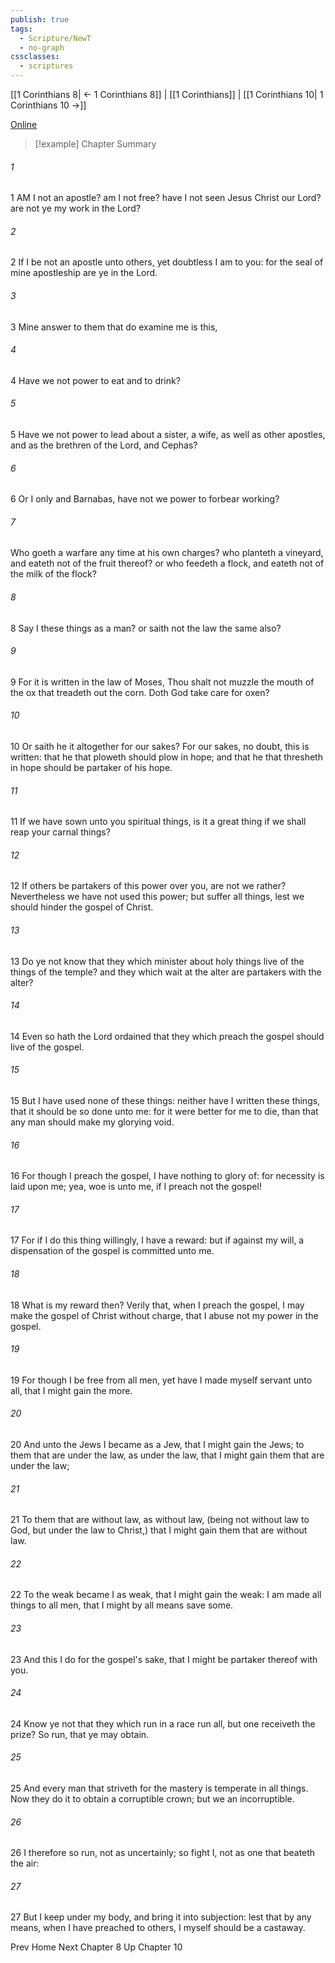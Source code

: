 ```yaml
---
publish: true
tags:
  - Scripture/NewT
  - no-graph
cssclasses:
  - scriptures
---
```

[[1 Corinthians 8| ← 1 Corinthians 8]] | [[1 Corinthians]] | [[1 Corinthians 10| 1 Corinthians 10 →]]

[Online](https://churchofjesuschrist.org/study/scriptures/nt/1-cor/9?lang=eng)

>[!example] Chapter Summary
>
###### 1
1 AM I not an apostle? am I not free? have I not seen Jesus Christ our Lord? are not ye my work in the Lord?
###### 2
2 If I be not an apostle unto others, yet doubtless I am to you: for the seal of mine apostleship are ye in the Lord.
###### 3
3 Mine answer to them that do examine me is this,
###### 4
4 Have we not power to eat and to drink?
###### 5
5 Have we not power to lead about a sister, a wife, as well as other apostles, and as the brethren of the Lord, and Cephas?
###### 6
6 Or I only and Barnabas, have not we power to forbear working?
###### 7
Who goeth a warfare any time at his own charges? who planteth a vineyard, and eateth not of the fruit thereof? or who feedeth a flock, and eateth not of the milk of the flock?
###### 8
8 Say I these things as a man? or saith not the law the same also?
###### 9
9 For it is written in the law of Moses, Thou shalt not muzzle the mouth of the ox that treadeth out the corn. Doth God take care for oxen?
###### 10
10 Or saith he it altogether for our sakes? For our sakes, no doubt, this is written: that he that ploweth should plow in hope; and that he that thresheth in hope should be partaker of his hope.
###### 11
11 If we have sown unto you spiritual things, is it a great thing if we shall reap your carnal things?
###### 12
12 If others be partakers of this power over you, are not we rather? Nevertheless we have not used this power; but suffer all things, lest we should hinder the gospel of Christ.
###### 13
13 Do ye not know that they which minister about holy things live of the things of the temple? and they which wait at the alter are partakers with the alter?
###### 14
14 Even so hath the Lord ordained that they which preach the gospel should live of the gospel.
###### 15
15 But I have used none of these things: neither have I written these things, that it should be so done unto me: for it were better for me to die, than that any man should make my glorying void.
###### 16
16 For though I preach the gospel, I have nothing to glory of: for necessity is laid upon me; yea, woe is unto me, if I preach not the gospel!
###### 17
17 For if I do this thing willingly, I have a reward: but if against my will, a dispensation of the gospel is committed unto me.
###### 18
18 What is my reward then? Verily that, when I preach the gospel, I may make the gospel of Christ without charge, that I abuse not my power in the gospel.
###### 19
19 For though I be free from all men, yet have I made myself servant unto all, that I might gain the more.
###### 20
20 And unto the Jews I became as a Jew, that I might gain the Jews; to them that are under the law, as under the law, that I might gain them that are under the law;
###### 21
21 To them that are without law, as without law, (being not without law to God, but under the law to Christ,) that I might gain them that are without law.
###### 22
22 To the weak became I as weak, that I might gain the weak: I am made all things to all men, that I might by all means save some.
###### 23
23 And this I do for the gospel's sake, that I might be partaker thereof with you.
###### 24
24 Know ye not that they which run in a race run all, but one receiveth the prize? So run, that ye may obtain.
###### 25
25 And every man that striveth for the mastery is temperate in all things. Now they do it to obtain a corruptible crown; but we an incorruptible.
###### 26
26 I therefore so run, not as uncertainly; so fight I, not as one that beateth the air:
###### 27
27 But I keep under my body, and bring it into subjection: lest that by any means, when I have preached to others, I myself should be a castaway.

Prev
Home
Next
Chapter 8
Up
Chapter 10



